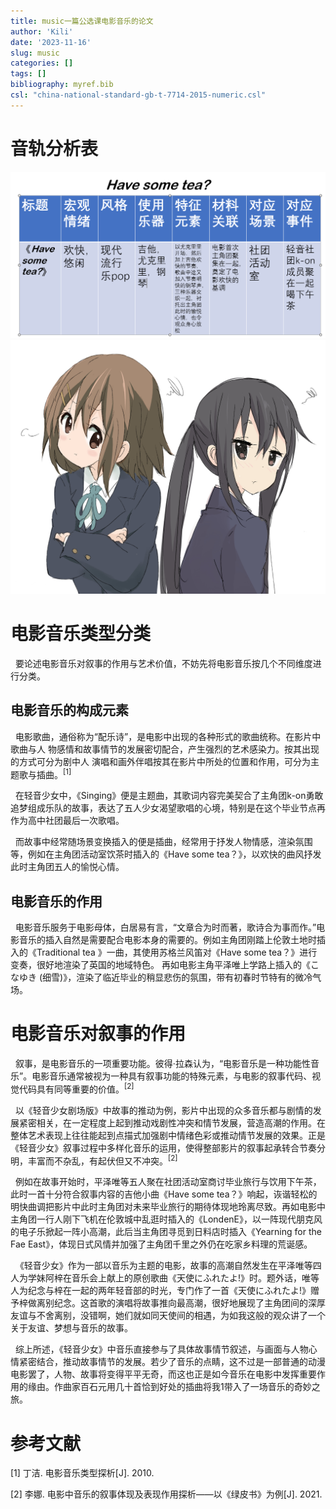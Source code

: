 ```yaml
---
title: music一篇公选课电影音乐的论文
author: 'Kili'
date: '2023-11-16'
slug: music
categories: []
tags: []
bibliography: myref.bib
csl: "china-national-standard-gb-t-7714-2015-numeric.csl"
---
```


# 音轨分析表

![](images/song.png)
![](images/91753516_p0_master1200.jpg)

# 电影音乐类型分类

  要论述电影音乐对叙事的作用与艺术价值，不妨先将电影音乐按几个不同维度进行分类。

## 电影音乐的构成元素

  电影歌曲，通俗称为“配乐诗”，是电影中出现的各种形式的歌曲统称。在影片中歌曲与人
物感情和故事情节的发展密切配合，产生强烈的艺术感染力。按其出现的方式可分为剧中人
演唱和画外伴唱按其在影片中所处的位置和作用，可分为主题歌与插曲。<sup>\[1\]</sup>

  在轻音少女中，《Singing》便是主题曲，其歌词内容完美契合了主角团k-on勇敢追梦组成乐队的故事，表达了五人少女渴望歌唱的心境，特别是在这个毕业节点再作为高中社团最后一次歌唱。

  而故事中经常随场景变换插入的便是插曲，经常用于抒发人物情感，渲染氛围等，例如在主角团活动室饮茶时插入的《Have some tea？》，以欢快的曲风抒发此时主角团五人的愉悦心情。

## 电影音乐的作用

  电影音乐服务于电影母体，白居易有言，“文章合为时而著，歌诗合为事而作。”电影音乐的插入自然是需要配合电影本身的需要的。例如主角团刚踏上伦敦土地时插入的《Traditional tea
》一曲，其使用苏格兰风笛对《Have some tea？》进行变奏，很好地渲染了英国的地域特色。
再如电影主角平泽唯上学路上插入的《こなゆき (细雪)》，渲染了临近毕业的稍显悲伤的氛围，带有初春时节特有的微冷气场。

# 电影音乐对叙事的作用

  叙事，是电影音乐的一项重要功能。彼得·拉森认为，“电影音乐是一种功能性音乐”。电影音乐通常被视为一种具有叙事功能的特殊元素，与电影的叙事代码、视觉代码具有同等重要的价值。<sup>\[2\]</sup>

  以《轻音少女剧场版》中故事的推动为例，影片中出现的众多音乐都与剧情的发展紧密相关，在一定程度上起到推动戏剧性冲突和情节发展，营造高潮的作用。在整体艺术表现上往往能起到点描式加强剧中情绪色彩或推动情节发展的效果。正是《轻音少女》叙事过程中多样化音乐的运用，使得整部影片的叙事起承转合节奏分明，丰富而不杂乱，有起伏但又不冲突。<sup>\[2\]</sup>

  例如在故事开始时，平泽唯等五人聚在社团活动室商讨毕业旅行与饮用下午茶，此时一首十分符合叙事内容的吉他小曲《Have some tea？》响起，诙谐轻松的明快曲调把影片中此时主角团对未来毕业旅行的期待体现地玲离尽致。再如电影中主角团一行人刚下飞机在伦敦城中乱逛时插入的《LondenE》，以一阵现代朋克风的电子乐掀起一阵小高潮，此后当主角团寻觅到日料店时插入《Yearning for the Fae East》，体现日式风情并加强了主角团千里之外仍在吃家乡料理的荒诞感。

  《轻音少女》作为一部以音乐为主题的电影，故事的高潮自然发生在平泽唯等四人为学妹阿梓在音乐会上献上的原创歌曲《天使にふれたよ!》时。题外话，唯等人为纪念与梓在一起的两年轻音部的时光，专门作了一首《天使にふれたよ!》赠予梓做离别纪念。这首歌的演唱将故事推向最高潮，很好地展现了主角团间的深厚友谊与不舍离别，没错啊，她们就如同天使间的相遇，为如我这般的观众讲了一个关于友谊、梦想与音乐的故事。

  综上所述，《轻音少女》中音乐直接参与了具体故事情节叙述，与画面与人物心情紧密结合，推动故事情节的发展。若少了音乐的点睛，这不过是一部普通的动漫电影罢了，人物、故事将变得平平无奇，而这也正是如今音乐在电影中发挥重要作用的缘由。作曲家百石元用几十首恰到好处的插曲将我1带入了一场音乐的奇妙之旅。

# 参考文献

<div id="refs" class="references csl-bib-body">

<div id="ref-电影音乐类型探析" class="csl-entry">

<span class="csl-left-margin">\[1\] </span><span class="csl-right-inline">丁洁. 电影音乐类型探析\[J\]. 2010.</span>

</div>

<div id="ref-电影中音乐的叙事体现及表现作用探析" class="csl-entry">

<span class="csl-left-margin">\[2\] </span><span class="csl-right-inline">李娜. 电影中音乐的叙事体现及表现作用探析——以《绿皮书》为例\[J\]. 2021.</span>

</div>

</div>
